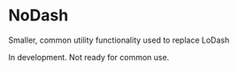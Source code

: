 # NoDash

Smaller, common utility functionality used to replace LoDash

In development. Not ready for common use.